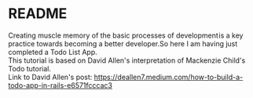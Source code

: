 # README

Creating muscle memory of the basic processes of development is a key practice towards becoming a better developer.So here I am having just completed a Todo List App.<br/>
This tutorial is based on David Allen's interpretation of Mackenzie Child's Todo tutorial.<br/>
Link to David Allen's post: https://deallen7.medium.com/how-to-build-a-todo-app-in-rails-e6571fcccac3

